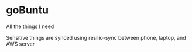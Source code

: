 # goBuntu

All the things I need

Sensitive things are synced using resilio-sync between phone, laptop, and AWS server
